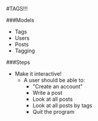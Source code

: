 #TAGS!!!

###Models
- Tags
- Users
- Posts
- Tagging

###Steps
 
- Make it interactive!
	- A user should be able to:
		- "Create an account"
		- Write a post
		- Look at all posts
		- Look at all posts by tags
		- Quit the program